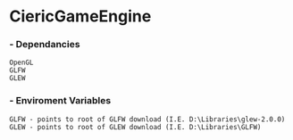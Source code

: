 # CiericGameEngine

### - Dependancies
	OpenGL
	GLFW
	GLEW

### - Enviroment Variables
	GLFW - points to root of GLFW download (I.E. D:\Libraries\glew-2.0.0)
	GLEW - points to root of GLEW download (I.E. D:\Libraries\GLFW)
  
